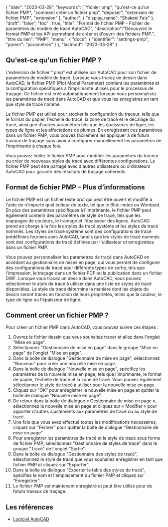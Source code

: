 {
"date": "2023-03-28",
  "keywords": [
"fichier pmp",
"qu'est-ce qu'un fichier PMP",
"comment créer un fichier pmp",
"déposer",
"extension de fichier PMP",
"extension"
],
  "author": {
"display_name": "Shakeel Faiz"
},
"draft": "false",
"toc" : true,
"title": "Format de fichier PMP - Fichier de paramètres du modèle de tracé AutoCAD",
  "description":"Découvrez le format PMP et les API permettant de créer et d'ouvrir des fichiers PMP.",
"titre du lien": "PMP",
  "menu": {
    "docs": {
      "identifier": "settings-pmp",
"parent": "paramètres"
}
},
"lastmod": "2023-03-28"
}

## Qu'est-ce qu'un fichier PMP ?

L'extension de fichier ".pmp" est utilisée par AutoCAD pour son fichier de paramètres de modèle de tracé. Lorsque vous tracez un dessin dans AutoCAD, le fichier PMP (Plot Model Parameter) contient les paramètres et la configuration spécifiques à l'imprimante utilisés pour le processus de traçage. Ce fichier est créé automatiquement lorsque vous personnalisez les paramètres de tracé dans AutoCAD et que vous les enregistrez en tant que style de tracé nommé.

Le fichier PMP est utilisé pour stocker la configuration du traceur, telle que le format du papier, l'échelle du tracé, la zone de tracé et le décalage du tracé, ainsi que d'autres paramètres tels que les épaisseurs de ligne, les types de ligne et les affectations de plumes. En enregistrant ces paramètres dans un fichier PMP, vous pouvez facilement les appliquer à de futurs travaux de traçage sans avoir à configurer manuellement les paramètres de l'imprimante à chaque fois.

Vous pouvez éditer le fichier PMP pour modifier les paramètres du traceur ou créer de nouveaux styles de tracé avec différentes configurations. Le fichier PMP peut être partagé avec d'autres utilisateurs ou ordinateurs AutoCAD pour garantir des résultats de traçage cohérents.

## Format de fichier PMP – Plus d’informations

Le fichier PMP est un fichier texte brut qui peut être ouvert et modifié à l'aide de n'importe quel éditeur de texte, tel que le Bloc-notes ou Wordpad. En plus des paramètres spécifiques à l'imprimante, le fichier PMP peut également contenir des paramètres de style de tracé, tels que les mappages de couleurs, le tramage et l'épaisseur des lignes. AutoCAD prend en charge à la fois les styles de tracé système et les styles de tracé nommés. Les styles de tracé système sont des configurations de tracé prédéfinies fournies avec AutoCAD, tandis que les styles de tracé nommés sont des configurations de tracé définies par l'utilisateur et enregistrées dans un fichier PMP.

Vous pouvez personnaliser les paramètres de tracé dans AutoCAD en accédant au gestionnaire de mises en page, qui vous permet de configurer des configurations de tracé pour différents types de sortie, tels que l'impression, le traçage dans un fichier PDF ou la publication dans un fichier DWF. Lorsque vous tracez un dessin dans AutoCAD, vous pouvez sélectionner le style de tracé à utiliser dans une liste de styles de tracé disponibles. Le style de tracé détermine la manière dont les objets du dessin seront tracés en fonction de leurs propriétés, telles que la couleur, le type de ligne ou l'épaisseur de ligne.

## Comment créer un fichier PMP ?

Pour créer un fichier PMP dans AutoCAD, vous pouvez suivre ces étapes :

1. Ouvrez le fichier dessin que vous souhaitez tracer et allez dans l'onglet "Mise en page".
2. Sélectionnez "Gestionnaire de mise en page" dans le groupe "Mise en page" de l'onglet "Mise en page".
3. Dans la boîte de dialogue "Gestionnaire de mise en page", sélectionnez "Nouveau" pour créer une nouvelle mise en page.
4. Dans la boîte de dialogue "Nouvelle mise en page", spécifiez les paramètres de la nouvelle mise en page, tels que l'imprimante, le format de papier, l'échelle de tracé et la zone de tracé. Vous pouvez également sélectionner le style de tracé à utiliser pour la nouvelle mise en page.
5. Cliquez sur "OK" pour enregistrer la nouvelle mise en page et quitter la boîte de dialogue "Nouvelle mise en page".
6. De retour dans la boîte de dialogue « Gestionnaire de mise en page », sélectionnez la nouvelle mise en page et cliquez sur « Modifier » pour apporter d'autres ajustements aux paramètres de tracé ou au style de tracé.
7. Une fois que vous avez effectué toutes les modifications nécessaires, cliquez sur "Fermer" pour quitter la boîte de dialogue "Gestionnaire de mise en page".
8. Pour enregistrer les paramètres de tracé et le style de tracé sous forme de fichier PMP, sélectionnez "Gestionnaire de styles de tracé" dans le groupe "Tracé" de l'onglet "Sortie".
9. Dans la boîte de dialogue "Gestionnaire des styles de tracé", sélectionnez le style de tracé que vous souhaitez enregistrer en tant que fichier PMP et cliquez sur "Exporter".
10. Dans la boîte de dialogue "Exporter la table des styles de tracé", spécifiez le nom et l'emplacement du fichier PMP et cliquez sur "Enregistrer".
11. Le fichier PMP est maintenant enregistré et peut être utilisé pour de futurs travaux de traçage.

## Les références
* [Logiciel AutoCAD](https://en.wikipedia.org/wiki/AutoCAD)

